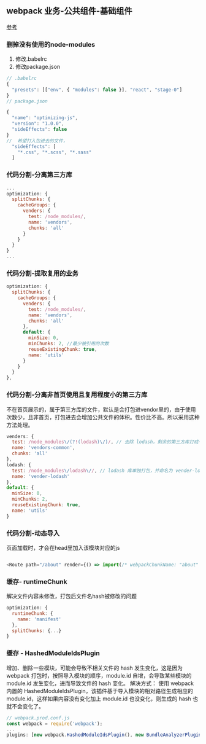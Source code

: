 ## webpack 业务-公共组件-基础组件
[参考](https://www.cnblogs.com/wmhuang/p/8967639.html)



### 删掉没有使用的node-modules
1. 修改.babelrc
2. 修改package.json
```js
// .babelrc
{
  "presets": [["env", { "modules": false }], "react", "stage-0"]
}
// package.json

{
  "name": "optimizing-js",
  "version": "1.0.0",
  "sideEffects": false
}
//  希望打入包进去的文件，
  "sideEffects": [
    "*.css", "*.scss", "*.sass"
  ]
```

### 代码分割-分离第三方库
```js
...
optimization: {
  splitChunks: {
    cacheGroups: {
      venders: {
        test: /node_modules/,
        name: 'vendors',
        chunks: 'all'
      }
    }
  }
}
...
```
### 代码分割-提取复用的业务

```js
optimization: {
  splitChunks: {
    cacheGroups: {
      venders: {
        test: /node_modules/,
        name: 'vendors',
        chunks: 'all'
      },
      default: {
        minSize: 0,
        minChunks: 2, //最少被引用的次数
        reuseExistingChunk: true,
        name: 'utils'
      }
    }
  }
},

```
### 代码分割-分离非首页使用且复用程度小的第三方库
不在首页展示的，属于第三方库的文件，默认是会打包进vendor里的，由于使用次数少，且非首页，打包进去会增加公共文件的体积。性价比不高。所以采用这种方法处理。
```js
venders: {
  test: /node_modules\/(?!(lodash)\/)/, // 去除 lodash，剩余的第三方库打成一个包，命名为 vendors-common
  name: 'vendors-common',
  chunks: 'all'
},
lodash: {
  test: /node_modules\/lodash\//, // lodash 库单独打包，并命名为 vender-lodash
  name: 'vender-lodash'
},
default: {
  minSize: 0,
  minChunks: 2,
  reuseExistingChunk: true,
  name: 'utils'
}
```
### 代码分割-动态导入
页面加载时，才会在head里加入该模块对应的js
```js

<Route path="/about" render={() => import(/* webpackChunkName: "about" */ '@containers/About/About').then(module => module.default)}/>

```
### 缓存- runtimeChunk
解决文件内容未修改，打包后文件名hash被修改的问题
```js
optimization: {
  runtimeChunk: {
    name: 'manifest'
  },
  splitChunks: {...}
}
```
### 缓存 - HashedModuleIdsPlugin
增加、删除一些模块，可能会导致不相关文件的 hash 发生变化，这是因为 webpack 打包时，按照导入模块的顺序，module.id 自增，会导致某些模块的 module.id 发生变化，进而导致文件的 hash 变化。
解决方式： 使用 webpack 内置的 HashedModuleIdsPlugin，该插件基于导入模块的相对路径生成相应的 module.id，这样如果内容没有变化加上 module.id 也没变化，则生成的 hash 也就不会变化了。
```js
// webpack.prod.conf.js
const webpack = require('webpack');
...
plugins: [new webpack.HashedModuleIdsPlugin(), new BundleAnalyzerPlugin()]

```
